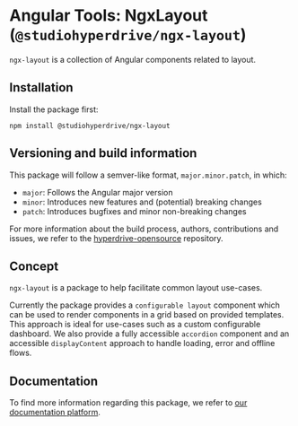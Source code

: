 # Angular Tools: NgxLayout (`@studiohyperdrive/ngx-layout`)

`ngx-layout` is a collection of Angular components related to layout.

## Installation

Install the package first:

```shell
npm install @studiohyperdrive/ngx-layout
```

## Versioning and build information

This package will follow a semver-like format, `major.minor.patch`, in which:

-   `major`: Follows the Angular major version
-   `minor`: Introduces new features and (potential) breaking changes
-   `patch`: Introduces bugfixes and minor non-breaking changes

For more information about the build process, authors, contributions and issues, we refer to the [hyperdrive-opensource](https://github.com/studiohyperdrive/hyperdrive-opensource) repository.

## Concept

`ngx-layout` is a package to help facilitate common layout use-cases.

Currently the package provides a `configurable layout` component which can be used to render components in a grid based on provided templates. This approach is ideal for use-cases such as a custom configurable dashboard. We also provide a fully accessible `accordion` component and an accessible `displayContent` approach to handle loading, error and offline flows.

## Documentation

To find more information regarding this package, we refer to [our documentation platform](https://open-source.studiohyperdrive.be/docs/angular/inform/introduction).
